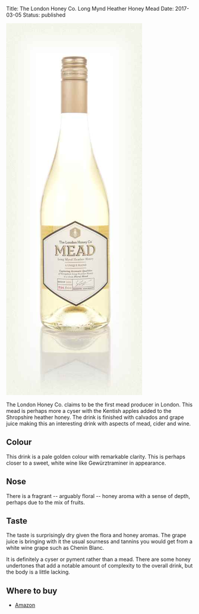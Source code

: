 Title: The London Honey Co. Long Mynd Heather Honey Mead
Date: 2017-03-05
Status: published

![](/images/long-mynd.jpg)

The London Honey Co. claims to be the first mead producer in
London. This mead is perhaps more a cyser with the Kentish apples
added to the Shropshire heather honey. The drink is finished with
calvados and grape juice making this an interesting drink with aspects
of mead, cider and wine.

<!-- PELICAN_END_SUMMARY -->

## Colour

This drink is a pale golden colour with remarkable clarity. This is
perhaps closer to a sweet, white wine like Gewürztraminer in
appearance.

## Nose

There is a fragrant -- arguably floral -- honey aroma with a sense of
depth, perhaps due to the mix of fruits.

## Taste

The taste is surprisingly dry given the flora and honey aromas. The
grape juice is bringing with it the usual sourness and tannins you
would get from a white wine grape such as Chenin Blanc.

It is definitely a cyser or pyment rather than a mead. There are some
honey undertones that add a notable amount of complexity to the
overall drink, but the body is a little lacking.

## Where to buy

* [Amazon](https://www.amazon.co.uk/London-Honey-Co-Long-Heather/dp/B01H5FLAD8/ref=as_li_ss_tl?ie=UTF8&qid=1488664244&sr=8-1&keywords=The+London+Honey+Co.+Long+Mynd+Heather+Honey+Mead&linkCode=ll1&tag=traditionalmead-21&linkId=45e11e3835899708f88b878dc1177bbf)
